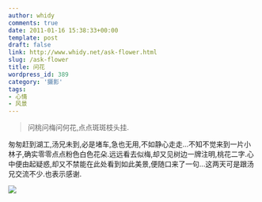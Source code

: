 ```yaml
---
author: whidy
comments: true
date: 2011-01-16 15:38:33+00:00
template: post
draft: false
link: http://www.whidy.net/ask-flower.html
slug: /ask-flower
title: 问花
wordpress_id: 389
category: '摄影'
tags:
- 心情
- 风景
---
```


<blockquote>问桃问梅问何花,点点斑斑枝头挂.</blockquote>


匆匆赶到湖工,汤兄未到,必是堵车,急也无用,不如静心走走...不知不觉来到一片小林子,确实零零点点粉色白色花朵.远远看去似梅,却又见树边一牌注明,桃花二字.心中便由起疑惑,却又不禁能在此处看到如此美景,便随口来了一句...这两天可是跟汤兄交流不少.也表示感谢.

![](https://www.whidy.net/wp-content/uploads/2011/01/ask_flower-500x331.jpg)

